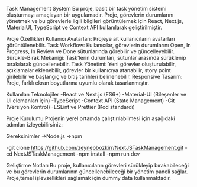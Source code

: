 Task Management System
Bu proje, basit bir task yönetim sistemi oluşturmayı amaçlayan bir uygulamadır. Proje, görevlerin durumlarını yönetmek ve bu görevlerle ilgili bilgileri görüntülemek için React, Next.js, MaterialUI, TypeScript ve Context API kullanılarak geliştirilmiştir.

Proje Özellikleri
Kullanıcı Avatarları: Projeye ait kullanıcıların avatarları görüntülenebilir.
Task Workflow: Kullanıcılar, görevlerin durumlarını Open, In Progress, In Review ve Done sütunlarında görebilir ve güncelleyebilir.
Sürükle-Bırak Mekaniği: Task'lerin durumları, sütunlar arasında sürüklenip bırakılarak güncellenebilir.
Task Yönetimi: Yeni görevler oluşturulabilir, açıklamalar eklenebilir, görevler bir kullanıcıya atanabilir, story point girilebilir ve başlangıç ve bitiş tarihleri belirlenebilir.
Responsive Tasarım: Proje, farklı ekran boyutlarına uyumlu olarak tasarlanmıştır.

Kullanılan Teknolojiler
-React ve Next.js (ES6+)
-Material-UI (Bileşenler ve UI elemanları için)
-TypeScript
-Context API (State Management)
-Git (Versiyon Kontrol)
-ESLint ve Prettier (Kod standardı)

Proje Kurulumu
Projenin yerel ortamda çalıştırılabilmesi için aşağıdaki adımları izleyebilirsiniz:

Gereksinimler
->Node.js 
->npm

-git clone https://github.com/zeynepbozkirr/NextJSTaskManagement.git
-cd NextJSTaskManagement
-npm install
-npm run dev

Geliştirme Notları
Bu proje, kullanıcıların görevleri sürükleyip bırakabileceği ve bu görevlerin durumlarının güncellenebileceği bir yönetim paneli sağlar.
Proje,temel işlevsellikleri sağlamak için dummy data kullanmaktadır.

